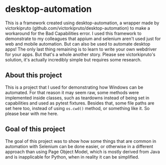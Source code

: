 # desktop-automation
This is a framework created using desktop-automation, a wrapper made by victorkipruto (github.com/victorkipruto/desktop-automation) to make a workaround for the Bad Capabilities error. I used this framework to demonstrate to my colleagues that appium and selenium aren't used just for web and mobile automation. But can also be used to automate desktop apps! The only last thing remaining is to learn to write your own webdriver for your apps. But that's a whole another story. Please see victorkipruto's solution, it's actually incredibly simple but requires some research.

## About this project
This is a project that I used for demonstrating how Windows can be automated. For that reason it may seem raw, some methods were implemented inside classes, such as teardowns instead of being set in capabilities and used as pytest fixtures. Besides that, some file paths are set here too, instead of using `os.cwd()` method, or something like it. So please bear with me here.

 ## Goal of this project
 The goal of this project was to show how some things that are common in automation with Selenium can be done easier, or otherwise in a different approach than using Page Object Model, which is mostly derived from Java and is inapplicable for Python, when in reality it can be simplified.
